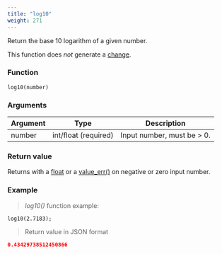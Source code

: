 ```yaml
---
title: "log10"
weight: 271
---
```


Return the base 10 logarithm of a given number.

This function does *not* generate a [change](../../../overview/changes).

### Function

`log10(number)`

### Arguments

Argument | Type                 | Description
-------- | -------------------- | ------------
number   | int/float (required) | Input number, must be > 0.

### Return value

Returns with a [float](../../../data-types/float) or a [value_err()](../../../errors/value_err) on negative or zero input number.

### Example

> _log10()_ function example:

```thingsdb,json_response
log10(2.7183);
```

> Return value in JSON format

```json
0.43429738512450866
```
